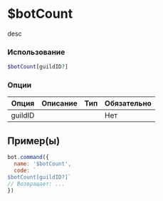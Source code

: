 # $botCount
desc
### Использование
```php
$botCount[guildID?]
```

### Опции

| Опция | Описание | Тип | Обязательно |
|--------|-------------|------|----------|
| guildID |  |  | Нет |  
## Пример(ы)

```javascript
bot.command({
  name: '$botCount',
  code: `
$botCount[guildID?]`
// Возвращает: ...
})
```